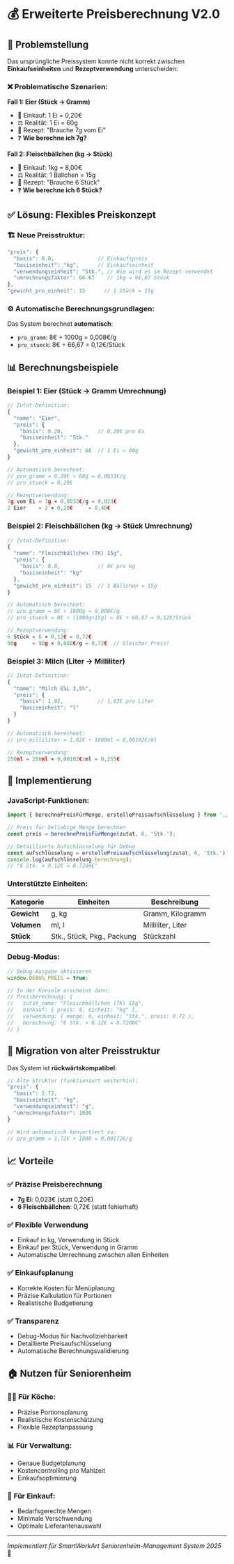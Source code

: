 # 💰 Erweiterte Preisberechnung V2.0

## 🎯 Problemstellung

Das ursprüngliche Preissystem konnte nicht korrekt zwischen **Einkaufseinheiten** und **Rezeptverwendung** unterscheiden:

### ❌ Problematische Szenarien:

**Fall 1: Eier (Stück → Gramm)**
- 🛒 Einkauf: 1 Ei = 0,20€
- ⚖️ Realität: 1 Ei = 60g
- 📝 Rezept: "Brauche 7g vom Ei"
- ❓ **Wie berechne ich 7g?**

**Fall 2: Fleischbällchen (kg → Stück)**
- 🛒 Einkauf: 1kg = 8,00€
- ⚖️ Realität: 1 Bällchen = 15g
- 📝 Rezept: "Brauche 6 Stück"
- ❓ **Wie berechne ich 6 Stück?**

## ✅ Lösung: Flexibles Preiskonzept

### 🏗️ Neue Preisstruktur:

```javascript
"preis": {
  "basis": 8.0,              // Einkaufspreis
  "basiseinheit": "kg",      // Einkaufseinheit
  "verwendungseinheit": "Stk.", // Wie wird es im Rezept verwendet
  "umrechnungsfaktor": 66.67    // 1kg = 66,67 Stück
},
"gewicht_pro_einheit": 15      // 1 Stück = 15g
```

### ⚙️ Automatische Berechnungsgrundlagen:

Das System berechnet **automatisch**:
- `pro_gramm`: 8€ ÷ 1000g = 0,008€/g
- `pro_stueck`: 8€ ÷ 66,67 = 0,12€/Stück

## 📊 Berechnungsbeispiele

### **Beispiel 1: Eier (Stück → Gramm Umrechnung)**

```javascript
// Zutat-Definition:
{
  "name": "Eier",
  "preis": {
    "basis": 0.20,           // 0,20€ pro Ei
    "basiseinheit": "Stk."
  },
  "gewicht_pro_einheit": 60  // 1 Ei = 60g
}

// Automatisch berechnet:
// pro_gramm = 0,20€ ÷ 60g = 0,0033€/g
// pro_stueck = 0,20€

// Rezeptverwendung:
7g vom Ei = 7g × 0,0033€/g = 0,023€
2 Eier    = 2 × 0,20€     = 0,40€
```

### **Beispiel 2: Fleischbällchen (kg → Stück Umrechnung)**

```javascript
// Zutat-Definition:
{
  "name": "Fleischbällchen (TK) 15g",
  "preis": {
    "basis": 8.0,            // 8€ pro kg
    "basiseinheit": "kg"
  },
  "gewicht_pro_einheit": 15  // 1 Bällchen = 15g
}

// Automatisch berechnet:
// pro_gramm = 8€ ÷ 1000g = 0,008€/g
// pro_stueck = 8€ ÷ (1000g÷15g) = 8€ ÷ 66,67 = 0,12€/Stück

// Rezeptverwendung:
6 Stück = 6 × 0,12€ = 0,72€
90g     = 90g × 0,008€/g = 0,72€  // Gleicher Preis!
```

### **Beispiel 3: Milch (Liter → Milliliter)**

```javascript
// Zutat-Definition:
{
  "name": "Milch ESL 3,5%",
  "preis": {
    "basis": 1.02,           // 1,02€ pro Liter
    "basiseinheit": "l"
  }
}

// Automatisch berechnet:
// pro_milliliter = 1,02€ ÷ 1000ml = 0,00102€/ml

// Rezeptverwendung:
250ml = 250ml × 0,00102€/ml = 0,255€
```

## 🚀 Implementierung

### JavaScript-Funktionen:

```javascript
import { berechnePreisFürMenge, erstellePreisaufschlüsselung } from './preis-berechnung.js';

// Preis für beliebige Menge berechnen
const preis = berechnePreisFürMenge(zutat, 6, 'Stk.');

// Detaillierte Aufschlüsselung für Debug
const aufschlüsselung = erstellePreisaufschlüsselung(zutat, 6, 'Stk.');
console.log(aufschlüsselung.berechnung);
// "6 Stk. × 0.12€ = 0.7200€"
```

### Unterstützte Einheiten:

| Kategorie | Einheiten | Beschreibung |
|-----------|-----------|--------------|
| **Gewicht** | g, kg | Gramm, Kilogramm |
| **Volumen** | ml, l | Milliliter, Liter |
| **Stück** | Stk., Stück, Pkg., Packung | Stückzahl |

### Debug-Modus:

```javascript
// Debug-Ausgabe aktivieren
window.DEBUG_PREIS = true;

// In der Konsole erscheint dann:
// Preisberechnung: {
//   zutat_name: "Fleischbällchen (TK) 15g",
//   einkauf: { preis: 8, einheit: "kg" },
//   verwendung: { menge: 6, einheit: "Stk.", preis: 0.72 },
//   berechnung: "6 Stk. × 0.12€ = 0.7200€"
// }
```

## 🔄 Migration von alter Preisstruktur

Das System ist **rückwärtskompatibel**:

```javascript
// Alte Struktur (funktioniert weiterhin):
"preis": {
  "basis": 1.72,
  "basiseinheit": "kg", 
  "verwendungseinheit": "g",
  "umrechnungsfaktor": 1000
}

// Wird automatisch konvertiert zu:
// pro_gramm = 1,72€ ÷ 1000 = 0,00172€/g
```

## 📈 Vorteile

### ✅ **Präzise Preisberechnung**
- **7g Ei**: 0,023€ (statt 0,20€)
- **6 Fleischbällchen**: 0,72€ (statt fehlerhaft)

### ✅ **Flexible Verwendung**
- Einkauf in kg, Verwendung in Stück
- Einkauf per Stück, Verwendung in Gramm
- Automatische Umrechnung zwischen allen Einheiten

### ✅ **Einkaufsplanung**
- Korrekte Kosten für Menüplanung
- Präzise Kalkulation für Portionen
- Realistische Budgetierung

### ✅ **Transparenz**
- Debug-Modus für Nachvollziehbarkeit
- Detaillierte Preisaufschlüsselung
- Automatische Berechnungsvalidierung

## 🏠 Nutzen für Seniorenheim

### 👨‍🍳 **Für Köche:**
- Präzise Portionsplanung
- Realistische Kostenschätzung
- Flexible Rezeptanpassung

### 📊 **Für Verwaltung:**
- Genaue Budgetplanung
- Kostencontrolling pro Mahlzeit
- Einkaufsoptimierung

### 🛒 **Für Einkauf:**
- Bedarfsgerechte Mengen
- Minimale Verschwendung
- Optimale Lieferantenauswahl

---

*Implementiert für SmartWorkArt Seniorenheim-Management System 2025* 🎯 